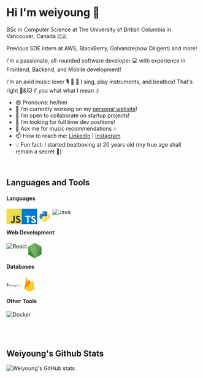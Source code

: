 # Hi I'm weiyoung 👋

BSc in Computer Science at The University of British Columbia in Vancouver, Canada 🇨🇦

Previous SDE intern at AWS, BlackBerry, Galvanize(now Diligent) and more!

I'm a passionate, all-rounded software developer 💻 with experience in Frontend, Backend, and Mobile development!

I'm an avid music lover 🎙 🎹 🎸 I sing, play instruments, and beatbox! That's right 👢&🐱 if you what what I mean :)

- 😄 Pronouns: he/him
- 🌱 I’m currently working on my [personal website](https://wei2young.com/)!
- 👯 I’m open to collaborate on startup projects!
- 🤔 I’m looking for full time dev positions!
- 💬 Ask me for music recommendations 🎶
- 📫 How to reach me: [LinkedIn](https://www.linkedin.com/in/weiyoung/) | [Instagram](https://www.instagram.com/wei2young/)
- 💡 Fun fact: I started beatboxing at 20 years old (my true age shall remain a secret 🤭)

<br/>

## Languages and Tools

#### Languages

<img align="left" alt="JavaScript" height="40"
     src="https://raw.githubusercontent.com/github/explore/80688e429a7d4ef2fca1e82350fe8e3517d3494d/topics/javascript/javascript.png"/>
<img align="left" alt="TypeScript" height="40"
     src="https://raw.githubusercontent.com/github/explore/80688e429a7d4ef2fca1e82350fe8e3517d3494d/topics/typescript/typescript.png"/>
<img align="left" alt="Python" height="40"
     src="https://raw.githubusercontent.com/github/explore/80688e429a7d4ef2fca1e82350fe8e3517d3494d/topics/python/python.png"/>
<img align="left" alt="Java" height="40"
     src="https://user-images.githubusercontent.com/25181517/117201156-9a724800-adec-11eb-9a9d-3cd0f67da4bc.png"/>

<br/><br/>

#### Web Development
<img align="left" alt="React" height="40"
     src="https://user-images.githubusercontent.com/25181517/183897015-94a058a6-b86e-4e42-a37f-bf92061753e5.png"/>
<img align="left" alt="Node" height="40"
     src="https://raw.githubusercontent.com/github/explore/80688e429a7d4ef2fca1e82350fe8e3517d3494d/topics/nodejs/nodejs.png"/>

<br/><br/>

#### Databases
<img align="left" alt="MongoDB" height="40"
     src="https://raw.githubusercontent.com/github/explore/80688e429a7d4ef2fca1e82350fe8e3517d3494d/topics/mongodb/mongodb.png"/>
<img align="left" alt="Firebase" height="40"
     src="https://raw.githubusercontent.com/github/explore/80688e429a7d4ef2fca1e82350fe8e3517d3494d/topics/firebase/firebase.png"/>

<br/><br/>

#### Other Tools
<img align="left" alt="Docker" height="40"
     src="https://user-images.githubusercontent.com/25181517/117207330-263ba280-adf4-11eb-9b97-0ac5b40bc3be.png"/>

<br/><br/>
<br/><br/>

## Weiyoung's Github Stats

![Weiyoung's GitHub stats](https://github-readme-stats.vercel.app/api?username=weiyoung&theme=dark&show_icons=true&icon_color=0bd68c&hide_border=true&hide_title=true&include_all_commits=true&count_private=true)
